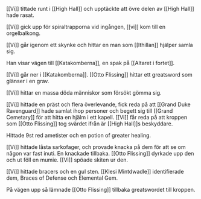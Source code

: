 [[Vi]] tittade runt i [[High Hall]] och upptäckte att övre delen av [[High Hall]] hade rasat. 

[[Vi]] gick upp för spiraltrapporna vid ingången, [[vi]] kom till en orgelbalkong. 

[[Vi]] går igenom ett skynke och hittar en man som [[Ithillan]] hjälper samla sig. 

Han visar vägen till [[Katakomberna]], en spak på [[Altaret i fortet]]. 

[[Vi]] går ner i [[Katakomberna]]. [[Otto Flissing]] hittar ett greatsword som glänser i en grav. 

[[Vi]] hittar en massa döda människor som försökt gömma sig. 

[[Vi]] hittade en präst och flera överlevande, fick reda på att [[Grand Duke Ravenguard]] hade samlat ihop personer och begett sig till [[Grand Cemetary]] för att hitta en hjälm i ett kapell. [[Vi]] får reda på att kroppen som [[Otto Flissing]] tog svärdet ifrån är [[High Hall]]s beskyddare. 

Hittade 9st red ametister och en potion of greater healing.

[[Vi]] hittade låsta sarkofager, och provade knacka på dem för att se om någon var fast inuti. En knackade tillbaka. [[Otto Flissing]] dyrkade upp den och ut föll en mumie. [[Vi]] spöade skiten ur den. 

[[Vi]] hittade bracers och en gul sten.  [[Klesi Mintdwadle]] identifierade dem, Braces of Defense och Elemental Gem. 

På vägen upp så lämnade [[Otto Flissing]] tillbaka greatswordet till kroppen. 